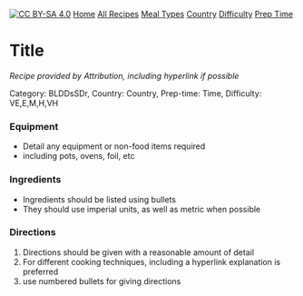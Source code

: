 [![CC BY-SA 4.0][cc-by-sa-image]][cc-by-sa]
[Home](https://github.com/wyattshanahan/Recipebox/blob/main/README.md) 
[All Recipes](https://github.com/wyattshanahan/Recipebox/blob/main/index/index.md) 
[Meal Types](https://github.com/wyattshanahan/Recipebox/blob/main/index/meal-category.md) 
[Country](https://github.com/wyattshanahan/Recipebox/blob/main/index/countries.md) 
[Difficulty](https://github.com/wyattshanahan/Recipebox/blob/main/index/difficulty.md) 
[Prep Time](https://github.com/wyattshanahan/Recipebox/blob/main/index/prep_time.md)

[cc-by-sa]: http://creativecommons.org/licenses/by-sa/4.0/
[cc-by-sa-image]: https://licensebuttons.net/l/by-sa/4.0/88x31.png
[cc-by-sa-shield]: https://img.shields.io/badge/License-CC%20BY--SA%204.0-lightgrey.svg

# Title

*Recipe provided by Attribution, including hyperlink if possible*

Category: BLDDsSDr, Country: Country, Prep-time: Time, Difficulty: VE,E,M,H,VH

### Equipment

- Detail any equipment or non-food items required
- including pots, ovens, foil, etc

### Ingredients

- Ingredients should be listed using bullets
- They should use imperial units, as well as metric when possible

### Directions

1. Directions should be given with a reasonable amount of detail
2. For different cooking techniques, including a hyperlink explanation is preferred
3. use numbered bullets for giving directions
